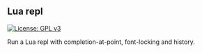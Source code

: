 ## Lua repl

[![License: GPL v3](https://img.shields.io/badge/License-GPLv3-blue.svg)](https://www.gnu.org/licenses/gpl-3.0)

Run a Lua repl with completion-at-point, font-locking and history.
